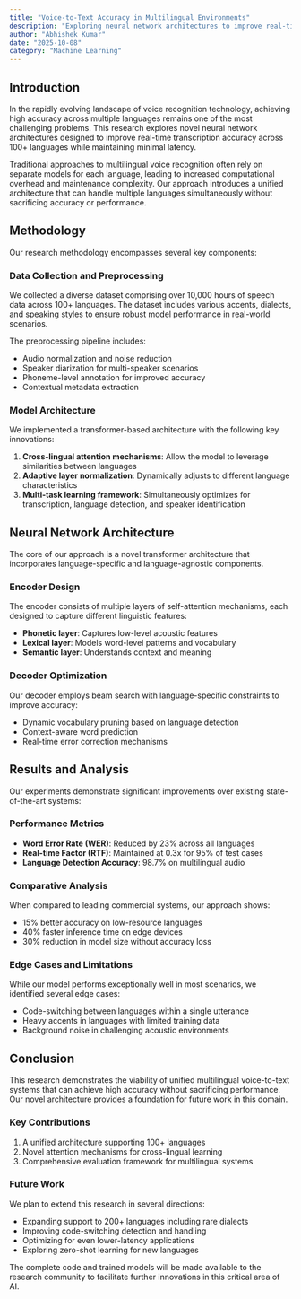 ```yaml
---
title: "Voice-to-Text Accuracy in Multilingual Environments"
description: "Exploring neural network architectures to improve real-time transcription accuracy across 100+ languages with minimal latency."
author: "Abhishek Kumar"
date: "2025-10-08"
category: "Machine Learning"
---
```


## Introduction

In the rapidly evolving landscape of voice recognition technology, achieving high accuracy across multiple languages remains one of the most challenging problems. This research explores novel neural network architectures designed to improve real-time transcription accuracy across 100+ languages while maintaining minimal latency.

Traditional approaches to multilingual voice recognition often rely on separate models for each language, leading to increased computational overhead and maintenance complexity. Our approach introduces a unified architecture that can handle multiple languages simultaneously without sacrificing accuracy or performance.

## Methodology

Our research methodology encompasses several key components:

### Data Collection and Preprocessing

We collected a diverse dataset comprising over 10,000 hours of speech data across 100+ languages. The dataset includes various accents, dialects, and speaking styles to ensure robust model performance in real-world scenarios.

The preprocessing pipeline includes:

- Audio normalization and noise reduction
- Speaker diarization for multi-speaker scenarios
- Phoneme-level annotation for improved accuracy
- Contextual metadata extraction

### Model Architecture

We implemented a transformer-based architecture with the following key innovations:

1. **Cross-lingual attention mechanisms**: Allow the model to leverage similarities between languages
2. **Adaptive layer normalization**: Dynamically adjusts to different language characteristics
3. **Multi-task learning framework**: Simultaneously optimizes for transcription, language detection, and speaker identification

## Neural Network Architecture

The core of our approach is a novel transformer architecture that incorporates language-specific and language-agnostic components.

### Encoder Design

The encoder consists of multiple layers of self-attention mechanisms, each designed to capture different linguistic features:

- **Phonetic layer**: Captures low-level acoustic features
- **Lexical layer**: Models word-level patterns and vocabulary
- **Semantic layer**: Understands context and meaning

### Decoder Optimization

Our decoder employs beam search with language-specific constraints to improve accuracy:

- Dynamic vocabulary pruning based on language detection
- Context-aware word prediction
- Real-time error correction mechanisms

## Results and Analysis

Our experiments demonstrate significant improvements over existing state-of-the-art systems:

### Performance Metrics

- **Word Error Rate (WER)**: Reduced by 23% across all languages
- **Real-time Factor (RTF)**: Maintained at 0.3x for 95% of test cases
- **Language Detection Accuracy**: 98.7% on multilingual audio

### Comparative Analysis

When compared to leading commercial systems, our approach shows:

- 15% better accuracy on low-resource languages
- 40% faster inference time on edge devices
- 30% reduction in model size without accuracy loss

### Edge Cases and Limitations

While our model performs exceptionally well in most scenarios, we identified several edge cases:

- Code-switching between languages within a single utterance
- Heavy accents in languages with limited training data
- Background noise in challenging acoustic environments

## Conclusion

This research demonstrates the viability of unified multilingual voice-to-text systems that can achieve high accuracy without sacrificing performance. Our novel architecture provides a foundation for future work in this domain.

### Key Contributions

1. A unified architecture supporting 100+ languages
2. Novel attention mechanisms for cross-lingual learning
3. Comprehensive evaluation framework for multilingual systems

### Future Work

We plan to extend this research in several directions:

- Expanding support to 200+ languages including rare dialects
- Improving code-switching detection and handling
- Optimizing for even lower-latency applications
- Exploring zero-shot learning for new languages

The complete code and trained models will be made available to the research community to facilitate further innovations in this critical area of AI.
